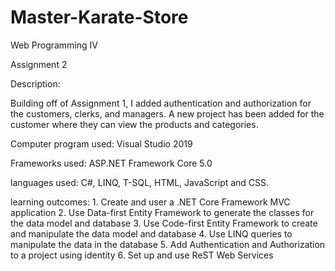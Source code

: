 # Master-Karate-Store

Web Programming IV

Assignment 2

Description:

Building off of Assignment 1, I added authentication and authorization for the customers, clerks, and managers. A new project has been added for the customer where they can view the products and categories.

Computer program used: Visual Studio 2019

Frameworks used: ASP.NET Framework Core 5.0

languages used: C#, LINQ, T-SQL, HTML, JavaScript and CSS.

learning outcomes: 
    1. Create and user a .NET Core Framework MVC application
    2. Use Data-first Entity Framework to generate the classes for the data model and database
    3. Use Code-first Entity Framework to create and manipulate the data model and database
    4. Use LINQ queries to manipulate the data in the database
    5. Add Authentication and Authorization to a project using identity
    6. Set up and use ReST Web Services

